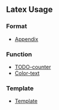 ## Latex Usage

### Format
- [Appendix](./file/appendix.md)


### Function
- [TODO-counter](./file/todoCounter.md)
- [Color-text](./file/colorText.md)

### Template
- [Template](./file/template.tex)
